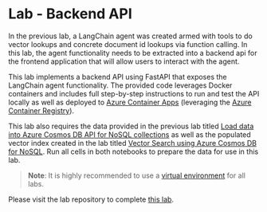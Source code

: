 # Lab - Backend API

In the previous lab, a LangChain agent was created armed with tools to do vector lookups and concrete document id lookups via function calling. In this lab, the agent functionality needs to be extracted into a backend api for the frontend application that will allow users to interact with the agent.

This lab implements a backend API using FastAPI that exposes the LangChain agent functionality. The provided code leverages Docker containers and includes full step-by-step instructions to run and test the API locally as well as deployed to [Azure Container Apps](https://learn.microsoft.com/azure/container-apps/overview) (leveraging the [Azure Container Registry](https://learn.microsoft.com/azure/container-registry/)).

This lab also requires the data provided in the previous lab titled [Load data into Azure Cosmos DB API for NoSQL collections](../08_Load_Data/README.md#lab---load-data-into-azure-cosmos-db-api-for-mongodb-collections) as well as the populated vector index created in the lab titled [Vector Search using Azure Cosmos DB for NoSQL](../09_Vector_Search_Cosmos_DB/README.md#lab---use-vector-search-on-embeddings-in-vcore-based-azure-cosmos-db-for-mongodb). Run all cells in both notebooks to prepare the data for use in this lab.

>**Note**: It is highly recommended to use a [virtual environment](https://python.land/virtual-environments/virtualenv) for all labs.

Please visit the lab repository to complete [this lab](https://github.com/AzureCosmosDB/Azure-OpenAI-Python-Developer-Guide/blob/main/Labs/lab_4_langchain.ipynb).
